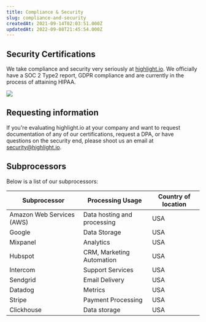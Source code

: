 ```yaml
---
title: Compliance & Security
slug: compliance-and-security
createdAt: 2021-09-14T02:03:51.000Z
updatedAt: 2022-09-08T21:45:54.000Z
---
```


## Security Certifications

We take compliance and security very seriously at [highlight.io](https://highlight.io). We officially have a SOC 2 Type2 report, GDPR compliance and are currently in the process of attaining HIPAA. 

![](/images/certs.png)

## Requesting information

If you're evaluating highlight.io at your company and want to request documentation of any of our certifications, request a DPA, or have questions on the security end, please shoot us an email at [security@highlight.io](mailto:security@highlight.io).

## Subprocessors

Below is a list of our subprocessors:

| Subprocessor              | Processing Usage            | Country of location |
|---------------------------|-----------------------------|---------------------|
| Amazon Web Services (AWS) | Data hosting and processing | USA                 |
| Google                    | Data Storage                | USA                 |
| Mixpanel                  | Analytics                   | USA                 |
| Hubspot                   | CRM, Marketing Automation   | USA                 |
| Intercom                  | Support Services            | USA                 |
| Sendgrid                  | Email Delivery              | USA                 |
| Datadog                   | Metrics                     | USA                 |
| Stripe                    | Payment Processing          | USA                 |
| Clickhouse                | Data storage                | USA                 |